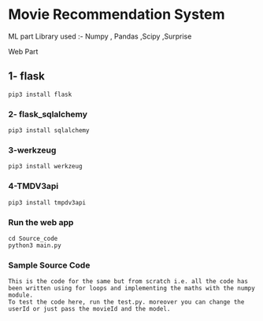 # Movie Recommendation System 

ML part
Library used :- Numpy , Pandas ,Scipy ,Surprise

Web Part

## 1- flask 
```
pip3 install flask

```
### 2- flask_sqlalchemy
```
pip3 install sqlalchemy

```

### 3-werkzeug

```
pip3 install werkzeug
```
### 4-TMDV3api

```
pip3 install tmpdv3api

```
### Run the web app
```
cd Source_code
python3 main.py

```
### Sample Source Code 
```
This is the code for the same but from scratch i.e. all the code has been written using for loops and implementing the maths with the numpy module.
To test the code here, run the test.py. moreover you can change the userId or just pass the movieId and the model.
```
